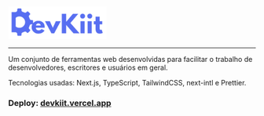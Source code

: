 <img src="./public/DevKiit.png" style="width: 200px;"/>

---

Um conjunto de ferramentas web desenvolvidas para facilitar o trabalho de desenvolvedores, escritores e usuários em geral.

Tecnologias usadas: Next.js, TypeScript, TailwindCSS, next-intl e Prettier.

### Deploy: [devkiit.vercel.app](https://devkiit.vercel.app/pt)


